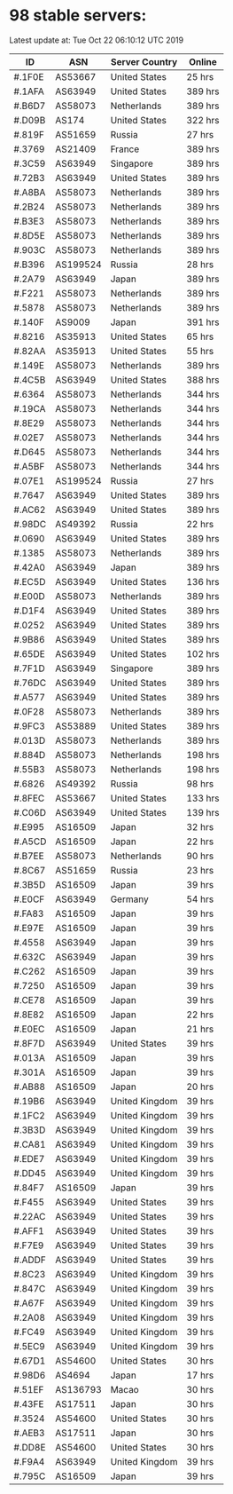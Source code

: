 # 98 stable servers:

Latest update at: Tue Oct 22 06:10:12 UTC 2019

| ID | ASN | Server Country | Online |
| -- | --- | -------------- | ------ |
| #.1F0E | AS53667 | United States | 25 hrs |
| #.1AFA | AS63949 | United States | 389 hrs |
| #.B6D7 | AS58073 | Netherlands | 389 hrs |
| #.D09B | AS174 | United States | 322 hrs |
| #.819F | AS51659 | Russia | 27 hrs |
| #.3769 | AS21409 | France | 389 hrs |
| #.3C59 | AS63949 | Singapore | 389 hrs |
| #.72B3 | AS63949 | United States | 389 hrs |
| #.A8BA | AS58073 | Netherlands | 389 hrs |
| #.2B24 | AS58073 | Netherlands | 389 hrs |
| #.B3E3 | AS58073 | Netherlands | 389 hrs |
| #.8D5E | AS58073 | Netherlands | 389 hrs |
| #.903C | AS58073 | Netherlands | 389 hrs |
| #.B396 | AS199524 | Russia | 28 hrs |
| #.2A79 | AS63949 | Japan | 389 hrs |
| #.F221 | AS58073 | Netherlands | 389 hrs |
| #.5878 | AS58073 | Netherlands | 389 hrs |
| #.140F | AS9009 | Japan | 391 hrs |
| #.8216 | AS35913 | United States | 65 hrs |
| #.82AA | AS35913 | United States | 55 hrs |
| #.149E | AS58073 | Netherlands | 389 hrs |
| #.4C5B | AS63949 | United States | 388 hrs |
| #.6364 | AS58073 | Netherlands | 344 hrs |
| #.19CA | AS58073 | Netherlands | 344 hrs |
| #.8E29 | AS58073 | Netherlands | 344 hrs |
| #.02E7 | AS58073 | Netherlands | 344 hrs |
| #.D645 | AS58073 | Netherlands | 344 hrs |
| #.A5BF | AS58073 | Netherlands | 344 hrs |
| #.07E1 | AS199524 | Russia | 27 hrs |
| #.7647 | AS63949 | United States | 389 hrs |
| #.AC62 | AS63949 | United States | 389 hrs |
| #.98DC | AS49392 | Russia | 22 hrs |
| #.0690 | AS63949 | United States | 389 hrs |
| #.1385 | AS58073 | Netherlands | 389 hrs |
| #.42A0 | AS63949 | Japan | 389 hrs |
| #.EC5D | AS63949 | United States | 136 hrs |
| #.E00D | AS58073 | Netherlands | 389 hrs |
| #.D1F4 | AS63949 | United States | 389 hrs |
| #.0252 | AS63949 | United States | 389 hrs |
| #.9B86 | AS63949 | United States | 389 hrs |
| #.65DE | AS63949 | United States | 102 hrs |
| #.7F1D | AS63949 | Singapore | 389 hrs |
| #.76DC | AS63949 | United States | 389 hrs |
| #.A577 | AS63949 | United States | 389 hrs |
| #.0F28 | AS58073 | Netherlands | 389 hrs |
| #.9FC3 | AS53889 | United States | 389 hrs |
| #.013D | AS58073 | Netherlands | 389 hrs |
| #.884D | AS58073 | Netherlands | 198 hrs |
| #.55B3 | AS58073 | Netherlands | 198 hrs |
| #.6826 | AS49392 | Russia | 98 hrs |
| #.8FEC | AS53667 | United States | 133 hrs |
| #.C06D | AS63949 | United States | 139 hrs |
| #.E995 | AS16509 | Japan | 32 hrs |
| #.A5CD | AS16509 | Japan | 22 hrs |
| #.B7EE | AS58073 | Netherlands | 90 hrs |
| #.8C67 | AS51659 | Russia | 23 hrs |
| #.3B5D | AS16509 | Japan | 39 hrs |
| #.E0CF | AS63949 | Germany | 54 hrs |
| #.FA83 | AS16509 | Japan | 39 hrs |
| #.E97E | AS16509 | Japan | 39 hrs |
| #.4558 | AS63949 | Japan | 39 hrs |
| #.632C | AS63949 | Japan | 39 hrs |
| #.C262 | AS16509 | Japan | 39 hrs |
| #.7250 | AS16509 | Japan | 39 hrs |
| #.CE78 | AS16509 | Japan | 39 hrs |
| #.8E82 | AS16509 | Japan | 22 hrs |
| #.E0EC | AS16509 | Japan | 21 hrs |
| #.8F7D | AS63949 | United States | 39 hrs |
| #.013A | AS16509 | Japan | 39 hrs |
| #.301A | AS16509 | Japan | 39 hrs |
| #.AB88 | AS16509 | Japan | 20 hrs |
| #.19B6 | AS63949 | United Kingdom | 39 hrs |
| #.1FC2 | AS63949 | United Kingdom | 39 hrs |
| #.3B3D | AS63949 | United Kingdom | 39 hrs |
| #.CA81 | AS63949 | United Kingdom | 39 hrs |
| #.EDE7 | AS63949 | United Kingdom | 39 hrs |
| #.DD45 | AS63949 | United Kingdom | 39 hrs |
| #.84F7 | AS16509 | Japan | 39 hrs |
| #.F455 | AS63949 | United States | 39 hrs |
| #.22AC | AS63949 | United States | 39 hrs |
| #.AFF1 | AS63949 | United States | 39 hrs |
| #.F7E9 | AS63949 | United States | 39 hrs |
| #.ADDF | AS63949 | United States | 39 hrs |
| #.8C23 | AS63949 | United Kingdom | 39 hrs |
| #.847C | AS63949 | United Kingdom | 39 hrs |
| #.A67F | AS63949 | United Kingdom | 39 hrs |
| #.2A08 | AS63949 | United Kingdom | 39 hrs |
| #.FC49 | AS63949 | United Kingdom | 39 hrs |
| #.5EC9 | AS63949 | United Kingdom | 39 hrs |
| #.67D1 | AS54600 | United States | 30 hrs |
| #.98D6 | AS4694 | Japan | 17 hrs |
| #.51EF | AS136793 | Macao | 30 hrs |
| #.43FE | AS17511 | Japan | 30 hrs |
| #.3524 | AS54600 | United States | 30 hrs |
| #.AEB3 | AS17511 | Japan | 30 hrs |
| #.DD8E | AS54600 | United States | 30 hrs |
| #.F9A4 | AS63949 | United Kingdom | 39 hrs |
| #.795C | AS16509 | Japan | 39 hrs |

